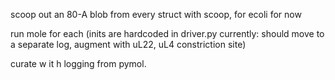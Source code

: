 scoop out an 80-A blob from every struct with scoop, for ecoli for now

run mole for each (inits are hardcoded in  driver.py currently: should move to a separate log, augment with uL22, uL4 constriction site)

curate w it h logging from pymol.



